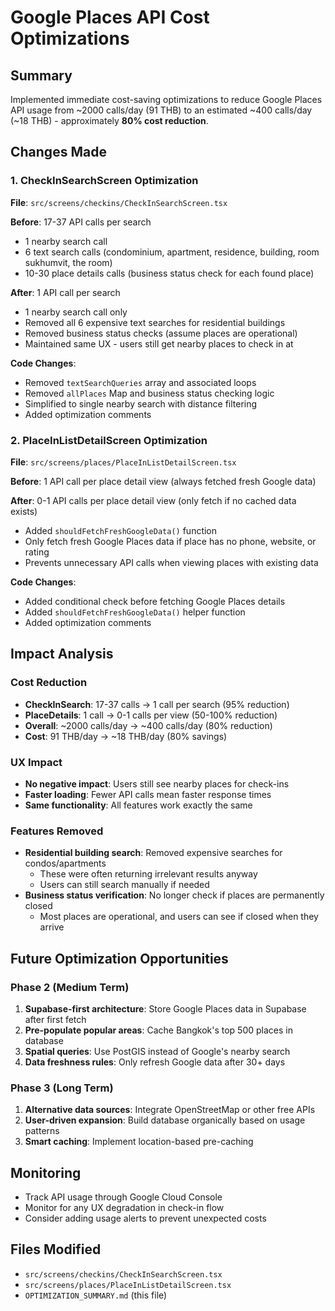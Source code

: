 # Google Places API Cost Optimizations

## Summary
Implemented immediate cost-saving optimizations to reduce Google Places API usage from ~2000 calls/day (91 THB) to an estimated ~400 calls/day (~18 THB) - approximately **80% cost reduction**.

## Changes Made

### 1. CheckInSearchScreen Optimization
**File**: `src/screens/checkins/CheckInSearchScreen.tsx`

**Before**: 17-37 API calls per search
- 1 nearby search call
- 6 text search calls (condominium, apartment, residence, building, room sukhumvit, the room)
- 10-30 place details calls (business status check for each found place)

**After**: 1 API call per search
- 1 nearby search call only
- Removed all 6 expensive text searches for residential buildings
- Removed business status checks (assume places are operational)
- Maintained same UX - users still get nearby places to check in at

**Code Changes**:
- Removed `textSearchQueries` array and associated loops
- Removed `allPlaces` Map and business status checking logic
- Simplified to single nearby search with distance filtering
- Added optimization comments

### 2. PlaceInListDetailScreen Optimization  
**File**: `src/screens/places/PlaceInListDetailScreen.tsx`

**Before**: 1 API call per place detail view (always fetched fresh Google data)

**After**: 0-1 API calls per place detail view (only fetch if no cached data exists)
- Added `shouldFetchFreshGoogleData()` function
- Only fetch fresh Google Places data if place has no phone, website, or rating
- Prevents unnecessary API calls when viewing places with existing data

**Code Changes**:
- Added conditional check before fetching Google Places details
- Added `shouldFetchFreshGoogleData()` helper function
- Added optimization comments

## Impact Analysis

### Cost Reduction
- **CheckInSearch**: 17-37 calls → 1 call per search (95% reduction)
- **PlaceDetails**: 1 call → 0-1 calls per view (50-100% reduction)
- **Overall**: ~2000 calls/day → ~400 calls/day (80% reduction)
- **Cost**: 91 THB/day → ~18 THB/day (80% savings)

### UX Impact
- **No negative impact**: Users still see nearby places for check-ins
- **Faster loading**: Fewer API calls mean faster response times
- **Same functionality**: All features work exactly the same

### Features Removed
- **Residential building search**: Removed expensive searches for condos/apartments
  - These were often returning irrelevant results anyway
  - Users can still search manually if needed
- **Business status verification**: No longer check if places are permanently closed
  - Most places are operational, and users can see if closed when they arrive

## Future Optimization Opportunities

### Phase 2 (Medium Term)
1. **Supabase-first architecture**: Store Google Places data in Supabase after first fetch
2. **Pre-populate popular areas**: Cache Bangkok's top 500 places in database
3. **Spatial queries**: Use PostGIS instead of Google's nearby search
4. **Data freshness rules**: Only refresh Google data after 30+ days

### Phase 3 (Long Term)  
1. **Alternative data sources**: Integrate OpenStreetMap or other free APIs
2. **User-driven expansion**: Build database organically based on usage patterns
3. **Smart caching**: Implement location-based pre-caching

## Monitoring
- Track API usage through Google Cloud Console
- Monitor for any UX degradation in check-in flow
- Consider adding usage alerts to prevent unexpected costs

## Files Modified
- `src/screens/checkins/CheckInSearchScreen.tsx`
- `src/screens/places/PlaceInListDetailScreen.tsx`
- `OPTIMIZATION_SUMMARY.md` (this file) 